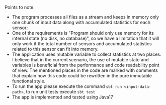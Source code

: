 Points to note:
- The program processes all files as a stream and keeps in memory only one chunk of input data along with accumulated statistics for each sensor;
- One of the requirements is "Program should only use memory for its internal state (no disk, no database)", so we have a limitation that it will only work if the total number of sensors and accumulated statistics related to this sensor can fit into memory.
- The application uses mutable variable to collect statistics at two places. I believe that in the current scenario, the use of mutable state and variables is beneficial from the performance and code readability point of view. The mentioned places in the code are marked with comments that explain how this code could be rewritten in the pure immutable functional style.
- To run the app please execute the command `sbt run <input-data-path>`, to run unit tests execute `sbt test`
- The app is implemented and tested using Java17
